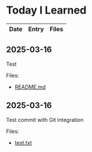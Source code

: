# Today I Learned

| Date | Entry | Files |
| --- | --- | --- |

## 2025-03-16

Test
<!-- notion-synced: true -->

Files:
- [README.md](files/2025-03-16_README.md)

## 2025-03-16

Test commit with Git integration

Files:
- [test.txt](files/2025-03-16_test.txt)
